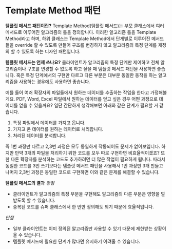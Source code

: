 # Template Method 패턴

**템플릿 메서드 패턴이란?**
Template Method(템플릿 메서드)는 부모 클래스에서 여러 메서드로 이루어진 알고리즘의 틀을 정의합니다. 이러한 알고리즘 틀을 Template Method라고 하며, 하위 클래스는 Template Method에서 단계별로 이루어진 메서드들을 override 할 수 있도록 만들어 구조를 변경하지 않고 알고리즘의 특정 단계를 재정의 할 수 있도록 하는 디자인 패턴입니다.

**템플릿 메서드는 언제 쓰나요?**
클라이언트가 알고리즘의 특정 단계만 제어하고 전체 알고리즘이나 구조를 변경할 수 없도록 하고 싶을 때 템플릿 메서드 패턴을 사용하면 좋습니다. 혹은 특정 단계에서의 구현만 다르고 다른 부분은 대부분 동일한 동작을 하는 알고리즘을 사용하는 경우에도 사용하면 좋습니다.

예를 들어 여러 확장자의 파일들에서 원하는 데이터를 추출하는 작업을 한다고 가정해볼게요. PDF, Word, Excel 파일에서 원하는 데이터를 얻고 싶은 경우 어떤 과정으로 데이터를 얻을 수 있을까요? 일단 간단하게 생각해보면 아래와 같은 단계가 필요할 거 같습니다.

1. 특정 파일에서 데이터를 가지고 옵니다.
2. 가지고 온 데이터를 원하는 데이터로 처리합니다.
3. 처리된 데이터를 분석합니다.

즉 1번 과정만 다르고 2,3번 과정은 모두 동일하게 작동되어도 문제가 없어보입니다. 하지만 만약 3개의 파일을 처리하기 위한 코드를 모두 따로 구현하면 비효율적이겠죠? 또한 다른 확장자를 분석하는 코드도 추가하려면 더 많은 작업이 필요하게 됩니다. 따라서 동일한 코드를 3번 쓰기보다는 템플릿 메서드 패턴을 사용해서 1번 과정만 3개 만들고 나머지 2,3번 과정은 동일한 코드로 구현하면 이와 같은 문제를 해결할 수 있습니다.

**템플릿 메서드의 결과**
*장점*

- 클라이언트가 알고리즘의 특정 부분을 구현해도 알고리즘의 다른 부분은 영향을 덜 받도록 할 수 있습니다.
- 중복된 코드를 슈퍼 클래스에서 한 번만 정의해도 되기 때문에 효율적입니다.

*단점*

- 일부 클라이언트는 이미 정의된 알고리즘만 사용할 수 있기 때문에 제한받는 상황이 올 수 있습니다.
- 템플릿 메서드에 필요한 단계가 많다면 유지하기 어려울 수 있습니다.
